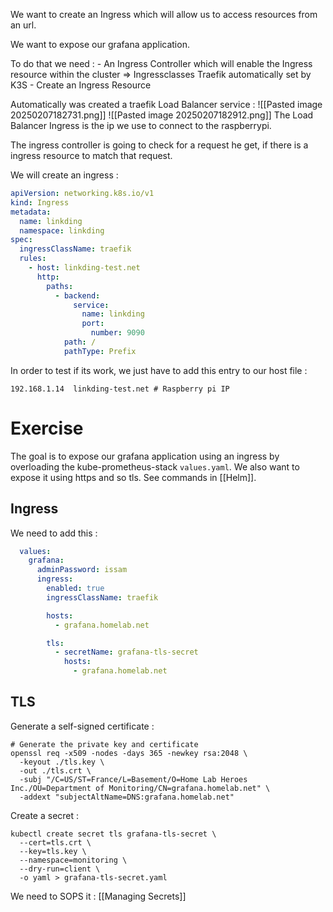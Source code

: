 We want to create an Ingress which will allow us to access resources from an url. 

We want to expose our grafana application.

To do that we need : 
	- An Ingress Controller which will enable the Ingress resource within the cluster => Ingressclasses Traefik automatically set by K3S
	- Create an Ingress Resource

Automatically was created a traefik Load Balancer service : 
![[Pasted image 20250207182731.png]]
![[Pasted image 20250207182912.png]]
The Load Balancer Ingress is the ip we use to connect to the raspberrypi.

The ingress controller is going to check for a request he get, if there is a ingress resource to match that request.

We will create an ingress : 

``` yaml
apiVersion: networking.k8s.io/v1
kind: Ingress
metadata:
  name: linkding
  namespace: linkding
spec:
  ingressClassName: traefik
  rules:
    - host: linkding-test.net
      http:
        paths:
          - backend:
              service:
                name: linkding
                port:
                  number: 9090
            path: /
            pathType: Prefix
```

In order to test if its work, we just have to add this entry to our host file : 
```
192.168.1.14  linkding-test.net # Raspberry pi IP
```

# Exercise

The goal is to expose our grafana application using an ingress by overloading the kube-prometheus-stack `values.yaml`.
We also want to expose it using https and so tls.
See commands in [[Helm]].

## Ingress

We need to add this : 
``` yaml
  values:
    grafana:
      adminPassword: issam
      ingress:
        enabled: true
        ingressClassName: traefik

        hosts:
          - grafana.homelab.net

        tls:
          - secretName: grafana-tls-secret
            hosts:
              - grafana.homelab.net
```
## TLS

Generate a self-signed certificate : 

```
# Generate the private key and certificate
openssl req -x509 -nodes -days 365 -newkey rsa:2048 \
  -keyout ./tls.key \
  -out ./tls.crt \
  -subj "/C=US/ST=France/L=Basement/O=Home Lab Heroes Inc./OU=Department of Monitoring/CN=grafana.homelab.net" \
  -addext "subjectAltName=DNS:grafana.homelab.net"
```

Create a secret : 
```
kubectl create secret tls grafana-tls-secret \
  --cert=tls.crt \
  --key=tls.key \
  --namespace=monitoring \
  --dry-run=client \
  -o yaml > grafana-tls-secret.yaml
```

We need to SOPS it : [[Managing Secrets]]